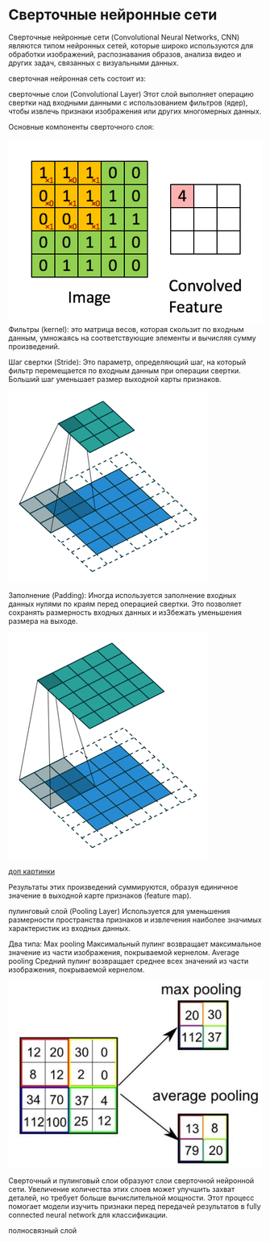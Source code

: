 # Сверточные нейронные сети

Сверточные нейронные сети (Convolutional Neural Networks, CNN) являются типом нейронных сетей, которые широко используются для обработки изображений, распознавания образов, анализа видео и других задач, связанных с визуальными данных.

сверточная нейронная сеть состоит из:

сверточные слои (Convolutional Layer)
  Этот слой выполняет операцию свертки над входными данными с использованием фильтров (ядер), чтобы извлечь признаки изображения или других многомерных данных.

  Основные компоненты сверточного слоя:

  ![Alt text](../images/image6.png)
  Фильтры (kernel): это матрица весов, которая скользит по входным данным, умножаясь на соответствующие элементы и вычисляя сумму произведений. 

  Шаг свертки (Stride): Это параметр, определяющий шаг, на который фильтр перемещается по входным данным при операции свертки. Больший шаг уменьшает размер выходной карты признаков.

  ![Alt text](../images/image8.png)

  Заполнение (Padding): Иногда используется заполнение входных данных нулями по краям перед операцией свертки. Это позволяет сохранять размерность входных данных и из3бежать уменьшения размера на выходе.

  ![Alt text](../images/image7.png)

  [доп картинки](https://github.com/vdumoulin/conv_arithmetic?source=post_page-----3bd2b1164a53----------------------)

Результаты этих произведений суммируются, образуя единичное значение в выходной карте признаков (feature map).

пулинговый слой (Pooling Layer)
  Используется для уменьшения размерности пространства признаков и извлечения наиболее значимых характеристик из входных данных.

  Два типа:
  Max pooling
    Максимальный пулинг возвращает максимальное значение из части изображения, покрываемой кернелом.
  Average pooling
    Средний пулинг возвращает среднее всех значений из части изображения, покрываемой кернелом.
  
  ![Alt text](../images/image9.png)

Сверточный и пулинговый слои образуют слои сверточной нейронной сети. Увеличение количества этих слоев может улучшить захват деталей, но требует больше вычислительной мощности. Этот процесс помогает модели изучить признаки перед передачей результатов в fully connected neural network для классификации.

полносвязный слой

